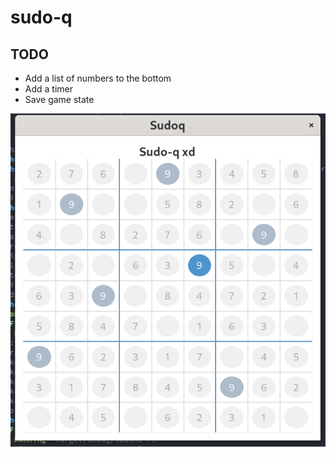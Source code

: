 # sudo-q
## TODO
- Add a list of numbers to the bottom
- Add a timer
- Save game state

![image](screenshot.png)
